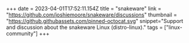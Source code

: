 +++
date = 2023-04-01T17:52:11.154Z
title = "snakeware"
link = "https://github.com/joshiemoore/snakeware/discussions"
thumbnail = "https://github.githubassets.com/pinned-octocat.svg"
snippet="Support and discussion about the snakeware Linux (distro-linux)."
tags = ["linux-community"]
+++
